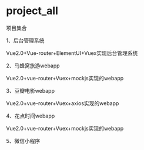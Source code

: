 # project_all
项目集合

1、后台管理系统

Vue2.0+Vue-router+ElementUI+Vuex实现后台管理系统

2、马蜂窝旅游webapp

Vue2.0+vue-router+Vuex+mockjs实现的webapp

3、豆瓣电影webapp

Vue2.0+vue-router+Vuex+axios实现的webapp

4、花点时间webapp

Vue2.0+vue-router+Vuex+mockjs实现的webapp

5、微信小程序
